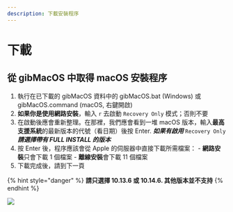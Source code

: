 ```yaml
---
description: 下載安裝程序
---
```


# 下載

## 從 gibMacOS 中取得 macOS 安裝程序

1. 執行在已下載的 gibMacOS 資料中的 gibMacOS.bat \(Windows\) 或 gibMacOS.command \(macOS, 右鍵開啟\)
2. **如果你是使用網路安裝**，輸入 `r` 去啟動 `Recovery Only` 模式；否則不要
3. 在啟動後應會重新整理。在那裡，我們應會看到一堆 macOS 版本，輸入**最高支援系統**的最新版本的代號（看日期）後按 Enter. _**如果有啟用**_ `Recovery Only` _**請選擇帶有 FULL INSTALL 的版本**_
4. 按 Enter 後，程序應該會從 Apple 的伺服器中直接下載所需檔案： - **網路安裝**只會下載 1 個檔案 - **離線安裝**會下載 11 個檔案
5. 下載完成後，請到下一頁

{% hint style="danger" %}
**請只選擇 10.13.6 或 10.14.6. 其他版本並不支持**
{% endhint %}

![](../.gitbook/assets/gibmacos-macos-1.gif)

